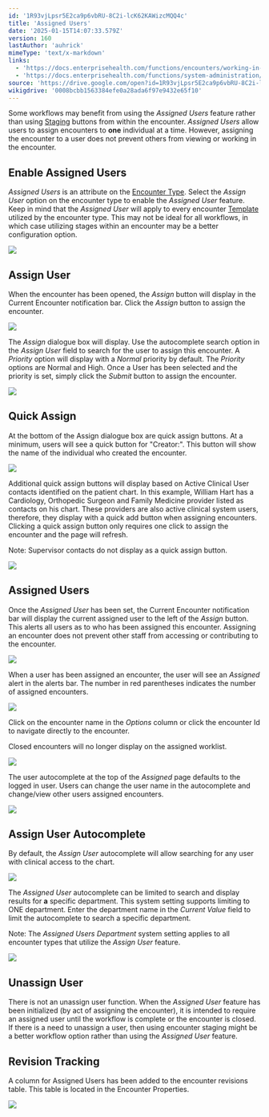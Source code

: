 ```yaml
---
id: '1R93vjLpsr5E2ca9p6vbRU-8C2i-lcK62KAWizcMQQ4c'
title: 'Assigned Users'
date: '2025-01-15T14:07:33.579Z'
version: 160
lastAuthor: 'auhrick'
mimeType: 'text/x-markdown'
links:
  - 'https://docs.enterprisehealth.com/functions/encounters/working-in-a-visit-encounter/'
  - 'https://docs.enterprisehealth.com/functions/system-administration/system-controls/encounter-types/'
source: 'https://drive.google.com/open?id=1R93vjLpsr5E2ca9p6vbRU-8C2i-lcK62KAWizcMQQ4c'
wikigdrive: '0008bcbb1563384efe0a28ada6f97e9432e65f10'
---
```

Some workflows may benefit from using the *Assigned Users* feature rather than using [Staging](https://docs.enterprisehealth.com/functions/encounters/working-in-a-visit-encounter/#stage-buttons) buttons from within the encounter. *Assigned Users* allow users to assign encounters to **one** individual at a time.  However, assigning the encounter to a user does not prevent others from viewing or working in the encounter.

## Enable Assigned Users

*Assigned Users* is an attribute on the [Encounter Type](https://docs.enterprisehealth.com/functions/system-administration/system-controls/encounter-types/). Select the *Assign User* option on the encounter type to enable the *Assigned User* feature. Keep in mind that the *Assigned User* will apply to every encounter [Template](https://docs.enterprisehealth.com/functions/encounters/working-in-a-visit-encounter/#storing-a-template-in-the-system) utilized by the encounter type. This may not be ideal for all workflows, in which case utilizing stages within an encounter may be a better configuration option.

![](../assigned-users.assets/fd0e4ac9ddcae4efa9da2e874c957b46.png)

## Assign User

When the encounter has been opened, the *Assign* button will display in the Current Encounter notification bar. Click the *Assign* button to assign the encounter.

![](../assigned-users.assets/b39a354f13092a16cf9b65b33654212a.png)

The *Assign* dialogue box will display. Use the autocomplete search option in the *Assign User* field to search for the user to assign this encounter. A *Priority* option will display with a *Normal* priority by default. The *Priority* options are Normal and High. Once a User has been selected and the priority is set, simply click the *Submit* button to assign the encounter.

![](../assigned-users.assets/1f0924938f30f2ff7e52348ddbefc586.png)

## Quick Assign

At the bottom of the Assign dialogue box are quick assign buttons. At a minimum, users will see a quick button for "Creator:". This button will show the name of the individual who created the encounter.

![](../assigned-users.assets/a8df49c4f4fc129edff65c3ea96c174d.png)

Additional quick assign buttons will display based on Active Clinical User contacts identified on the patient chart. In this example, William Hart has a Cardiology, Orthopedic Surgeon and Family Medicine provider listed as contacts on his chart. These providers are also active clinical system users, therefore, they display with a quick add button when assigning encounters. Clicking a quick assign button only requires one click to assign the encounter and the page will refresh.

Note: Supervisor contacts do not display as a quick assign button.

![](../assigned-users.assets/f31efed93045ce3c0ee5dfb42acd7fab.png)

## Assigned Users

Once the *Assigned User* has been set, the Current Encounter notification bar will display the current assigned user to the left of the *Assign* button. This alerts all users as to who has been assigned this encounter. Assigning an encounter does not prevent other staff from accessing or contributing to the encounter.

![](../assigned-users.assets/1839143ace8978dd2621b6367dc99c82.png)

When a user has been assigned an encounter, the user will see an *Assigned* alert in the alerts bar. The number in red parentheses indicates the number of assigned encounters.

![](../assigned-users.assets/c0b786d03e9ce859a2cb0780cc03cca5.png)

Click on the encounter name in the *Options* column or click the encounter Id to navigate directly to the encounter.

Closed encounters will no longer display on the assigned worklist.

![](../assigned-users.assets/426bf494771fc68fd752c624085ff14c.png)

The user autocomplete at the top of the *Assigned* page defaults to the logged in user. Users can change the user name in the autocomplete and change/view other users assigned encounters.

![](../assigned-users.assets/23364f4e69f79ec17b69d1c4ae25f4af.png)

## Assign User Autocomplete

By default, the *Assign User* autocomplete will allow searching for any user with clinical access to the chart.

![](../assigned-users.assets/98929428774cc4b08639c8141f8043c5.png)

The *Assigned User* autocomplete can be limited to search and display results for **a** specific department. This system setting supports limiting to ONE department. Enter the department name in the *Current Value* field to limit the autocomplete to search a specific department.

Note: The *Assigned Users Department* system setting applies to all encounter types that utilize the *Assign User* feature.

![](../assigned-users.assets/7196ccd303580f266e93f030daf091db.png)

## Unassign User

There is not an unassign user function. When the *Assigned User* feature has been initialized (by act of assigning the encounter), it is intended to require an assigned user until the workflow is complete or the encounter is closed. If there is a need to unassign a user, then using encounter staging might be a better workflow option rather than using the *Assigned User* feature.

## Revision Tracking

A column for Assigned Users has been added to the encounter revisions table. This table is located in the Encounter Properties.

![](../assigned-users.assets/0da7ab9e52d81ff221ca8d49142380e5.png)
